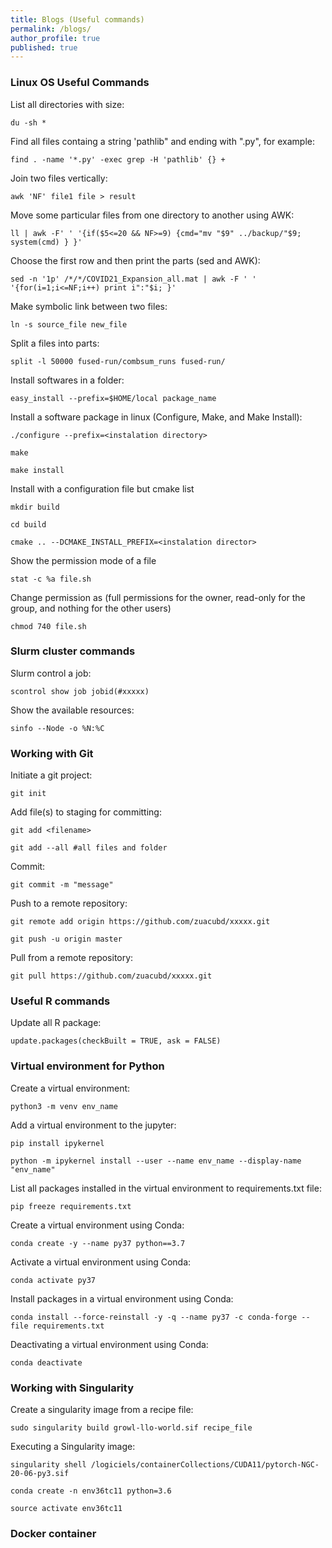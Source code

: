 ```yaml
---
title: Blogs (Useful commands)
permalink: /blogs/
author_profile: true
published: true
---
```


### Linux OS Useful Commands

 List all directories with size:

`du -sh *`

Find all files containg a string 'pathlib" and ending with ".py", for example:

`find . -name '*.py' -exec grep -H 'pathlib' {} +`

Join two files vertically:

`awk 'NF' file1 file > result`

Move some particular files from one directory to another using AWK:

`ll | awk -F' ' '{if($5<=20 && NF>=9) {cmd="mv "$9" ../backup/"$9; system(cmd) } }'`

Choose the first row and then print the parts (sed and AWK):

`sed -n '1p' /*/*/COVID21_Expansion_all.mat | awk -F ' ' '{for(i=1;i<=NF;i++) print i":"$i; }'`

Make symbolic link between two files:

`ln -s source_file new_file`

Split a files into parts:

`split -l 50000 fused-run/combsum_runs fused-run/`

Install softwares in a folder:

`easy_install --prefix=$HOME/local package_name`

Install a software package in linux (Configure, Make, and Make Install):

`./configure --prefix=<instalation directory>`

`make`

`make install`

Install with a configuration file but cmake list

`mkdir build`

`cd build`

`cmake .. --DCMAKE_INSTALL_PREFIX=<instalation director>`

Show the permission mode of a file

`stat -c %a file.sh`

Change permission as (full permissions for the owner, read-only for the group, and nothing for the other users)

`chmod 740 file.sh`

### Slurm cluster commands

Slurm control a job:

`scontrol show job jobid(#xxxxx)`

Show the available resources:

`sinfo --Node -o %N:%C`

### Working with Git

Initiate a git project:

`git init`

Add file(s) to staging for committing:

`git add <filename>`

`git add --all #all files and folder`

Commit:

`git commit -m "message"`

Push to a remote repository:

`git remote add origin https://github.com/zuacubd/xxxxx.git`

`git push -u origin master`

Pull from a remote repository:

`git pull https://github.com/zuacubd/xxxxx.git`

### Useful R commands

Update all R package:

`update.packages(checkBuilt = TRUE, ask = FALSE)`

### Virtual environment for Python

Create a virtual environment:

`python3 -m venv env_name`

Add a virtual environment to the jupyter:

`pip install ipykernel`

`python -m ipykernel install --user --name env_name --display-name "env_name"`

List all packages installed in the virtual environment to requirements.txt file:

`pip freeze requirements.txt`

Create a virtual environment using Conda:

`conda create -y --name py37 python==3.7`

Activate a virtual environment using Conda:

`conda activate py37`

Install packages in a virtual environment using Conda:

`conda install --force-reinstall -y -q --name py37 -c conda-forge --file requirements.txt`

Deactivating a virtual environment using Conda:

`conda deactivate`

### Working with Singularity

Create a singularity image from a recipe file:

`sudo singularity build growl-llo-world.sif recipe_file`

Executing a Singularity image:

`singularity shell /logiciels/containerCollections/CUDA11/pytorch-NGC-20-06-py3.sif`

`conda create -n env36tc11 python=3.6`

`source activate env36tc11`


### Docker container
